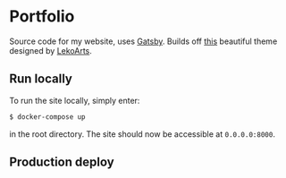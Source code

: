 # Portfolio

Source code for my website, uses [Gatsby](https://www.gatsbyjs.com/). Builds off
[this](https://github.com/LekoArts/gatsby-themes/tree/master/themes/gatsby-theme-minimal-blog)
beautiful theme designed by [LekoArts](https://github.com/LekoArts).

## Run locally

To run the site locally, simply enter:

```bash
$ docker-compose up
```

in the root directory. The site should now be accessible at `0.0.0.0:8000`.


## Production deploy
